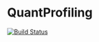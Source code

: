 # QuantProfiling

[![Build Status](https://travis-ci.org/multidis/QuantProfiling.jl.svg?branch=master)](https://travis-ci.org/multidis/QuantProfiling.jl)
